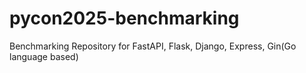 # pycon2025-benchmarking
Benchmarking Repository for FastAPI, Flask, Django, Express, Gin(Go language based)
